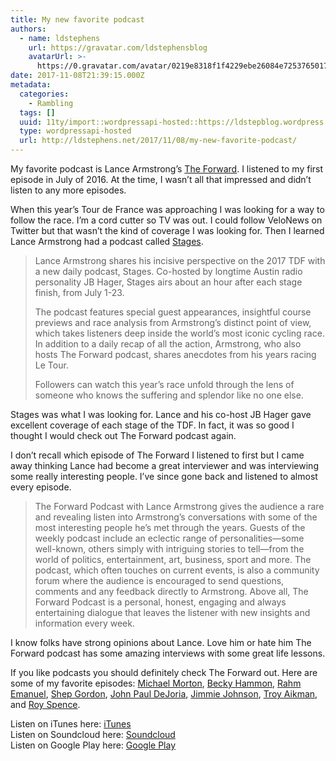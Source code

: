 ```yaml
---
title: My new favorite podcast
authors:
  - name: ldstephens
    url: https://gravatar.com/ldstephensblog
    avatarUrl: >-
      https://0.gravatar.com/avatar/0219e8318f1f4229ebe26084e7253765017f43ca0c631be37dc6d0b8ad6e40a4?s=96&d=identicon&r=G
date: 2017-11-08T21:39:15.000Z
metadata:
  categories:
    - Rambling
  tags: []
  uuid: 11ty/import::wordpressapi-hosted::https://ldstepblog.wordpress.com/?p=1169
  type: wordpressapi-hosted
  url: http://ldstephens.net/2017/11/08/my-new-favorite-podcast/
---
```

My favorite podcast is Lance Armstrong’s [The Forward](http://lancearmstrong.com/podcast). I listened to my first episode in July of 2016. At the time, I wasn’t all that impressed and didn’t listen to any more episodes.

When this year’s Tour de France was approaching I was looking for a way to follow the race. I’m a cord cutter so TV was out. I could follow VeloNews on Twitter but that wasn’t the kind of coverage I was looking for. Then I learned Lance Armstrong had a podcast called [Stages](http://lancearmstrong.com/stages).

> Lance Armstrong shares his incisive perspective on the 2017 TDF with a new daily podcast, Stages. Co-hosted by longtime Austin radio personality JB Hager, Stages airs about an hour after each stage finish, from July 1-23.
> 
> The podcast features special guest appearances, insightful course previews and race analysis from Armstrong’s distinct point of view, which takes listeners deep inside the world’s most iconic cycling race. In addition to a daily recap of all the action, Armstrong, who also hosts The Forward podcast, shares anecdotes from his years racing Le Tour.
> 
> Followers can watch this year’s race unfold through the lens of someone who knows the suffering and splendor like no one else.

Stages was what I was looking for. Lance and his co-host JB Hager gave excellent coverage of each stage of the TDF. In fact, it was so good I thought I would check out The Forward podcast again.

I don’t recall which episode of The Forward I listened to first but I came away thinking Lance had become a great interviewer and was interviewing some really interesting people. I’ve since gone back and listened to almost every episode.

> The Forward Podcast with Lance Armstrong gives the audience a rare and revealing listen into Armstrong’s conversations with some of the most interesting people he’s met through the years. Guests of the weekly podcast include an eclectic range of personalities—some well-known, others simply with intriguing stories to tell—from the world of politics, entertainment, art, business, sport and more. The podcast, which often touches on current events, is also a community forum where the audience is encouraged to send questions, comments and any feedback directly to Armstrong. Above all, The Forward Podcast is a personal, honest, engaging and always entertaining dialogue that leaves the listener with new insights and information every week.

I know folks have strong opinions about Lance. Love him or hate him The Forward podcast has some amazing interviews with some great life lessons.

If you like podcasts you should definitely check The Forward out. Here are some of my favorite episodes: [Michael Morton](http://theforwardpodcast.libsyn.com/michael-morton), [Becky Hammon](http://theforwardpodcast.libsyn.com/becky-hammon), [Rahm Emanuel](http://theforwardpodcast.libsyn.com/rahm-emanuel), [Shep Gordon](http://theforwardpodcast.libsyn.com/shep-gordon), [John Paul DeJoria](http://theforwardpodcast.libsyn.com/john-paul-dejoria), [Jimmie Johnson](http://theforwardpodcast.libsyn.com/jimmie-johnson), [Troy Aikman](http://theforwardpodcast.libsyn.com/troy-aikman), and [Roy Spence](http://theforwardpodcast.libsyn.com/roy-spence).

Listen on iTunes here: [iTunes](https://itunes.apple.com/us/podcast/the-forward/id1125521492?mt=2#episodeGuid=2d0ab03638878e1ef9f413af6b1b7a43)  
Listen on Soundcloud here: [Soundcloud](https://soundcloud.com/user-411867241)  
Listen on Google Play here: [Google Play](https://play.google.com/music/listen?u=0#/ps/Ixlrbtwa4zmbjdiwvnpihfam3wq)